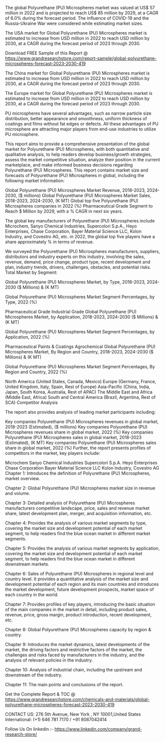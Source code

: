 
The global Polyurethane (PU) Microspheres market was valued at US$ 57 million in 2022 and is projected to reach US$ 85 million by 2029, at a CAGR of 6.0% during the forecast period. The influence of COVID-19 and the Russia-Ukraine War were considered while estimating market sizes.

The USA market for Global Polyurethane (PU) Microspheres market is estimated to increase from USD million in 2022 to reach USD million by 2030, at a CAGR during the forecast period of 2023 through 2030.

Download FREE Sample of this Report @ https://www.grandresearchstore.com/report-sample/global-polyurethane-microspheres-forecast-2023-2030-419

The China market for Global Polyurethane (PU) Microspheres market is estimated to increase from USD million in 2022 to reach USD million by 2030, at a CAGR during the forecast period of 2023 through 2030.

The Europe market for Global Polyurethane (PU) Microspheres market is estimated to increase from USD million in 2022 to reach USD million by 2030, at a CAGR during the forecast period of 2023 through 2030.

PU microspheres have several advantages, such as narrow particle size distribution, better appearance and smoothness, uniform thickness of coatings and films without fat edges or defects. All these advantages of PU microsphere are attracting major players from end-use industries to utilize PU microsphere.

This report aims to provide a comprehensive presentation of the global market for Polyurethane (PU) Microspheres, with both quantitative and qualitative analysis, to help readers develop business/growth strategies, assess the market competitive situation, analyze their position in the current marketplace, and make informed business decisions regarding Polyurethane (PU) Microspheres. This report contains market size and forecasts of Polyurethane (PU) Microspheres in global, including the following market information:

Global Polyurethane (PU) Microspheres Market Revenue, 2018-2023, 2024-2030, ($ millions)
Global Polyurethane (PU) Microspheres Market Sales, 2018-2023, 2024-2030, (K MT)
Global top five Polyurethane (PU) Microspheres companies in 2022 (%)
Pharmaceutical Grade Segment to Reach $ Million by 2029, with a % CAGR in next six years.

The global key manufacturers of Polyurethane (PU) Microspheres include Microchem, Sanyo Chemical Industries, Supercolori S.p.A., Heyo Enterprises, Chase Corporation, Bayer Material Science LLC, Kolon Industry, and Covestro AG, etc. in 2022, the global top five players have a share approximately % in terms of revenue.

We surveyed the Polyurethane (PU) Microspheres manufacturers, suppliers, distributors and industry experts on this industry, involving the sales, revenue, demand, price change, product type, recent development and plan, industry trends, drivers, challenges, obstacles, and potential risks. Total Market by Segment:

Global Polyurethane (PU) Microspheres Market, by Type, 2018-2023, 2024-2030 ($ Millions) & (K MT)

Global Polyurethane (PU) Microspheres Market Segment Percentages, by Type, 2022 (%)

Pharmaceutical Grade
Industrial Grade
Global Polyurethane (PU) Microspheres Market, by Application, 2018-2023, 2024-2030 ($ Millions) & (K MT)

Global Polyurethane (PU) Microspheres Market Segment Percentages, by Application, 2022 (%)

Pharmaceutical
Paints & Coatings
Agrochemical
Global Polyurethane (PU) Microspheres Market, By Region and Country, 2018-2023, 2024-2030 ($ Millions) & (K MT)

Global Polyurethane (PU) Microspheres Market Segment Percentages, By Region and Country, 2022 (%)

North America (United States, Canada, Mexico)
Europe (Germany, France, United Kingdom, Italy, Spain, Rest of Europe)
Asia-Pacific (China, India, Japan, South Korea, Australia, Rest of APAC)
The Middle East and Africa (Middle East, Africa)
South and Central America (Brazil, Argentina, Rest of SCA)
Competitor Analysis

The report also provides analysis of leading market participants including:

Key companies Polyurethane (PU) Microspheres revenues in global market, 2018-2023 (Estimated), ($ millions)
Key companies Polyurethane (PU) Microspheres revenues share in global market, 2022 (%)
Key companies Polyurethane (PU) Microspheres sales in global market, 2018-2023 (Estimated), (K MT)
Key companies Polyurethane (PU) Microspheres sales share in global market, 2022 (%)
Further, the report presents profiles of competitors in the market, key players include:

Microchem
Sanyo Chemical Industries
Supercolori S.p.A.
Heyo Enterprises
Chase Corporation
Bayer Material Science LLC
Kolon Industry,
Covestro AG
Chapter 1: Introduces the definition of Polyurethane (PU) Microspheres, market overview.

Chapter 2: Global Polyurethane (PU) Microspheres market size in revenue and volume.

Chapter 3: Detailed analysis of Polyurethane (PU) Microspheres manufacturers competitive landscape, price, sales and revenue market share, latest development plan, merger, and acquisition information, etc.

Chapter 4: Provides the analysis of various market segments by type, covering the market size and development potential of each market segment, to help readers find the blue ocean market in different market segments.

Chapter 5: Provides the analysis of various market segments by application, covering the market size and development potential of each market segment, to help readers find the blue ocean market in different downstream markets.

Chapter 6: Sales of Polyurethane (PU) Microspheres in regional level and country level. It provides a quantitative analysis of the market size and development potential of each region and its main countries and introduces the market development, future development prospects, market space of each country in the world.

Chapter 7: Provides profiles of key players, introducing the basic situation of the main companies in the market in detail, including product sales, revenue, price, gross margin, product introduction, recent development, etc.

Chapter 8: Global Polyurethane (PU) Microspheres capacity by region & country.

Chapter 9: Introduces the market dynamics, latest developments of the market, the driving factors and restrictive factors of the market, the challenges and risks faced by manufacturers in the industry, and the analysis of relevant policies in the industry.

Chapter 10: Analysis of industrial chain, including the upstream and downstream of the industry.

Chapter 11: The main points and conclusions of the report.

Get the Complete Report & TOC @ https://www.grandresearchstore.com/chemicals-and-materials/global-polyurethane-microspheres-forecast-2023-2030-419

CONTACT US:
276 5th Avenue, New York , NY 10001,United States
International: (+1) 646 781 7170 / +91 8087042414

Follow Us On linkedin :- https://www.linkedin.com/company/grand-research-store/
